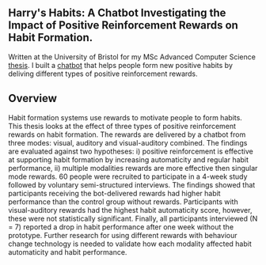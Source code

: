 ## Harry's Habits: A Chatbot Investigating the Impact of Positive Reinforcement Rewards on Habit Formation.

Written at the University of Bristol for my MSc Advanced Computer Science [thesis](thesis/main.pdf). I built a [chatbot](https://github.com/harrymt/harryshabits) that helps people form new positive habits by deliving different types of positive reinforcement rewards.

## Overview

Habit formation systems use rewards to motivate people to form habits. This thesis looks at the effect of three types of positive reinforcement rewards on habit formation. The rewards are delivered by a chatbot from three modes: visual, auditory and visual-auditory combined. The findings are evaluated against two hypotheses: i) positive reinforcement is effective at supporting habit formation by increasing automaticity and regular habit performance, ii) multiple modalities rewards are more effective then singular mode rewards. 60 people were recruited to participate in a 4-week study followed by voluntary semi-structured interviews. The findings showed that participants receiving the bot-delivered rewards had higher habit performance than the control group without rewards. Participants with visual-auditory rewards had the highest habit automaticity score, however, these were not statistically significant. Finally, all participants interviewed (N = 7) reported a drop in habit performance after one week without the prototype. Further research for using different rewards with behaviour change technology is needed to validate how each modality affected habit automaticity and habit performance.
